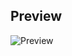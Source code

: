 ## Preview
![Preview](https://github.com/danizrafidz/Rim-Commissions/assets/105960343/05e6c3d8-80b4-4cac-b4a8-283a90273c2c)
